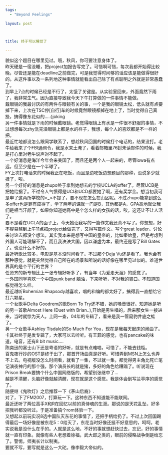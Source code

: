 ```yaml
--- 
tags: 
  - "Beyond Feelings"

layout: post



title: 终于可以睡觉了

---
```

<div id="msgcns!5F971C000415D85F!673" class="bvMsg">
<div>貌似这个题目在哪里见过。哦，秋风，你可要注意身体了。<br>昨天硬是一宿没睡，把project加报告写完了。可惜啊可惜，每次我都开始得比较晚，尽管还是能在deadline之前做完，可是我觉得时间够的话应该是能做得很好的。从这件事以及一系列地这种事情就能看出自己除了有点聪明之外就是非常愚蠢了。<br>到早上7点的时候已经是不行了，太饿了关键是。从实验室回来，外面竟然下雨了，我非常生气。因为直接导致我今天下午打算做的一件事情不能做。<br>戴眼镜的我最讨厌的有两件与眼镜有关的事，一个是我的眼镜太松，低头就有点要掉下来，上次在TSC停[自行]车的时候竟然眼镜都掉在地上了，当时觉得自己真挫，搞得像东花似的....:)joking<br>另一件事情就是下雨的时候戴眼镜。老觉得眼镜上有水是一件很不舒服的事情，不过想想每次zhy洗完澡眼镜上都是水的样子，我想，每个人的喜欢都是不一样的把。<br>最近忙地都没怎么跟同学联系了，想趁秋风回国的时候打个电话的，结果没打。老牛给我来了个FBI通缉令，我是水来土淹了，看着邮箱里76封未读邮件的时候，我是打心里对老牛说声对不起了。<br>一个好消息是海洋今年会来美国了，而且还是两个人一起来的，尽管iowa有点远，但至少是在一个半球了。<br>FY上次打电话来的时候我正在吃饭，而且是边吃饭边想题目的那种，没说多少就挂了，唉。<br>另一个好好的消息是zhupo终于拿到她想去的学校UCLA的offer了。尽管UCB是把她给据了。不过令人气愤得是UCI和UCD都要她了啊，还有奖学金。想当初我可是申了这两所学校的>_<不提了，要不现在怎么在山区呢。不过zhupo能拿到这么多offer也是罪有应得了，学了两年的课就一门是B，其他都是A，GPA高地就让我们是相当汗颜了。如果你知道她高中是个怎么样的女孩的话，唉，这还让不让人活了。<br>要不是看在UCLA的面子上，今天她让我写的一篇作文我还真不写了。你想想，好不容易熬到上午11点把project给做完了，又得写篇作文。写个great leader。讨论来讨论去都没个想法，其实我本来是想写中国的皇帝的，比如秦始皇，但是考虑到外国人可能理解不了，而且我泱泱大国，因以谦虚为本，最终还是写了Bill Gates了。也没什么不好的。<br>最近听歌比较多，电影是基本没时间看了。不过那个Deja Vu还是看了。我也会有那种感觉，就是突然觉得自己所在的场景和所说的话好像在哪里见过似的。难道世界真的是个平行的世界？<br>任贤齐的新专辑比上一张专辑好听多了，有当年《为爱走天涯》的感觉了。<br>一外国同学喜欢一个中国punk band 脑浊，下来听听，不对我的胃口。不知道国栋觉得怎么样。<br>最近越听Bohemian Rhapsody越喜欢，唱的和编的都太好了，搞得我一直想给它打六颗星。<br>一个女歌手Delta Goodrem的歌Born To Try还不错，她的嗓音很好。知道她是听的另一首歌Almost Here (Duet with Brian..),开始是男生唱的，后来那女生一接进来，当时就惊为天人。上网一查，04年的专辑了，看来是我一管窥豹井底之蛙了。<br>另一个女歌手Ashley Tisdale的So Much For You，现在是我每天起床的闹曲了。<br>卡其社终于是发专辑了，大家可以去听听。有王菲的感觉，也有pancake的味道，电音，还有8 bit music....<br>陈奕迅的富士山下还是粤语的好听，就是有点难唱，可惜了，不能去钱柜。<br>百鬼夜行抄的OST是终于出了，那首开场曲真是好听。可惜弄到MSN上怎么也弄不上去。电视版没怎么时间看，就看了一集，不过就一集，都觉得男主角比死亡笔记演夜神月的那个强，那个演员长的就是猪，多好的角色给糟蹋了。听说现在Prison Break要搞个什么中国网络版的，希望别张继中了...<br>越是不清醒，头脑好像就越清醒，现在就是这个感觉。我是体会到写兰亭序的感觉了。<br>随便继《鬼吹灯》之后推荐一下《茅山后裔》.<br>对了，下了FM2007，打算玩一下。这种东西不知道能不能联网。<br>最近还听了两位高手X和R在回忆以前的真侍魂的生涯。那说的是天花乱坠，好多招我听都没听过。于是准备搞个rom体验一下。<br>又想起以前玩实况8选中国队灭东花的事情了，还把手柄给扔了。不过上次回国踢得最后一场好像是被东花5：0给灭了，东花当时好像还挺不好意思的，呵呵，老实说我是没什么在乎的。人就是这么地，不好的事就想赶快过去，忘记，好的事情就一直有印象。就像有些人老想着徐福，武大郎之类的，眼前的侵略战争倒是给忘了。警惕，师夷长计以制夷。</div>
<div>要就不写，要写就是这么一大砣。像李毅大帝似的。</div>
<div> </div>
</div>
